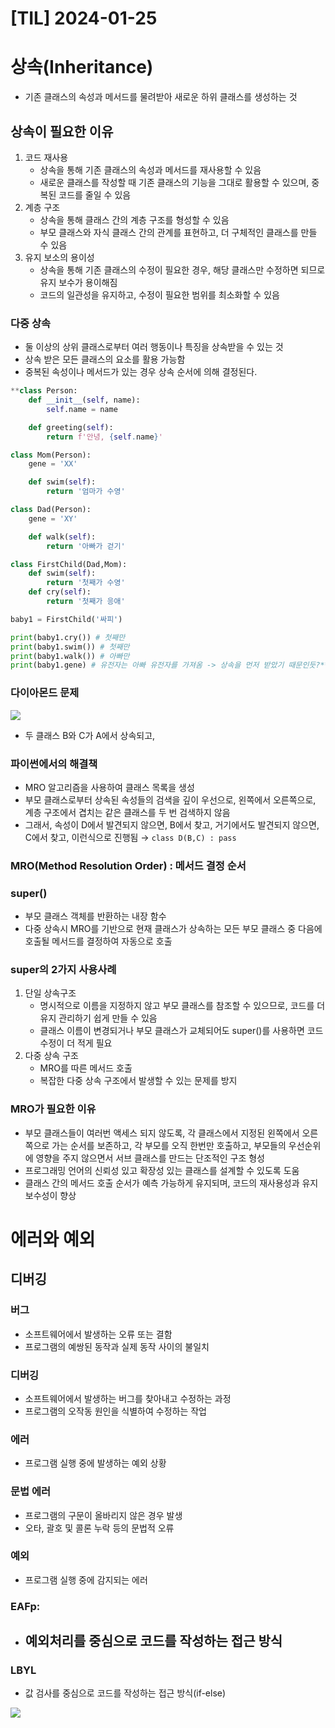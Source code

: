 

# [TIL] 2024-01-25

# 상속(Inheritance)

- 기존 클래스의 속성과 메서드를 물려받아 새로운 하위 클래스를 생성하는 것

## 상속이 필요한 이유

1. 코드 재사용
   - 상속을 통해 기존 클래스의 속성과 메서드를 재사용할 수 있음
   - 새로운 클래스를 작성할 때 기존 클래스의 기능을 그대로 활용할 수 있으며, 중복된 코드를 줄일 수 있음
2. 계층 구조
   - 상속을 통해 클래스 간의 계층 구조를 형성할 수 있음
   - 부모 클래스와 자식 클래스 간의 관계를 표현하고, 더 구체적인 클래스를 만들 수 있음
3. 유지 보소의 용이성
   - 상속을 통해 기존 클래스의 수정이 필요한 경우, 해당 클래스만 수정하면 되므로 유지 보수가 용이해짐
   - 코드의 일관성을 유지하고, 수정이 필요한 범위를 최소화할 수 있음

### 다중 상속

- 둘 이상의 상위 클래스로부터 여러 행동이나 특징을 상속받을 수 있는 것
- 상속 받은 모든 클래스의 요소를 활용 가능함
- 중복된 속성이나 메서드가 있는 경우 상속 순서에 의해 결정된다.

```python
**class Person:
    def __init__(self, name):
        self.name = name

    def greeting(self):
        return f'안녕, {self.name}'

class Mom(Person):
    gene = 'XX'

    def swim(self):
        return '엄마가 수영'

class Dad(Person):
    gene = 'XY'

    def walk(self):
        return '아빠가 걷기'

class FirstChild(Dad,Mom):
    def swim(self):
        return '첫째가 수영'
    def cry(self):
        return '첫째가 응애'

baby1 = FirstChild('싸피')

print(baby1.cry()) # 첫째만
print(baby1.swim()) # 첫째만
print(baby1.walk()) # 아빠만
print(baby1.gene) # 유전자는 아빠 유전자를 가져옴 -> 상속을 먼저 받았기 때문인듯?**
```

### 다이아몬드 문제

![](C:\Users\SSAFY\AppData\Roaming\marktext\images\2024-01-25-09-41-49-image.png)

- 두 클래스 B와 C가 A에서 상속되고,

### 파이썬에서의 해결책

- MRO 알고리즘을 사용하여 클래스 목록을 생성
- 부모 클래스로부터 상속된 속성들의 검색을 깊이 우선으로, 왼쪽에서 오른쪽으로, 계층 구조에서 겹치는 같은 클래스를 두 번 검색하지 않음
- 그래서, 속성이 D에서 발견되지 않으면, B에서 찾고, 거기에서도 발견되지 않으면, C에서 찾고, 이런식으로 진행됨 → `class D(B,C) : pass`

### MRO(Method Resolution Order) : 메서드 결정 순서

### super()

- 부모 클래스 객체를 반환하는 내장 함수
- 다중 상속시 MRO를 기반으로 현재 클래스가 상속하는 모든 부모 클래스 중 다음에 호출될 메서드를 결정하여 자동으로 호출

### super의 2가지 사용사례

1. 단일 상속구조
   - 명시적으로 이름을 지정하지 않고 부모 클래스를 참조할 수 있으므로, 코드를 더 유지 관리하기 쉽게 만들 수 있음
   - 클래스 이름이 변경되거나 부모 클래스가 교체되어도 super()를 사용하면 코드 수정이 더 적게 필요
2. 다중 상속 구조
   - MRO를 따른 메서드 호출
   - 복잡한 다중 상속 구조에서 발생할 수 있는 문제를 방지

### MRO가 필요한 이유

- 부모 클래스들이 여러번 액세스 되지 않도록, 각 클래스에서 지정된 왼쪽에서 오른쪽으로 가는 순서를 보존하고, 각 부모를 오직 한번만 호출하고, 부모들의 우선순위에 영향을 주지 않으면서 서브 클래스를 만드는 단조적인 구조 형성
- 프로그래밍 언어의 신뢰성 있고 확장성 있는 클래스를 설계할 수 있도록 도움
- 클래스 간의 메서드 호출 순서가 예측 가능하게 유지되며, 코드의 재사용성과 유지보수성이 향상

# 에러와 예외

## 디버깅

### 버그

- 소프트웨어에서 발생하는 오류 또는 결함
- 프로그램의 예쌍된 동작과 실제 동작 사이의 불일치

### 디버깅

- 소프트웨어에서 발생하는 버그를 찾아내고 수정하는 과정
- 프로그램의 오작동 원인을 식별하여 수정하는 작업

### 에러

- 프로그램 실행 중에 발생하는 예외 상황

### 문법 에러

- 프로그램의 구문이 올바리지 않은 경우 발생
- 오타, 괄호 및 콜론 누락 등의 문법적 오류

### 예외

- 프로그램 실행 중에 감지되는 에러

### EAFp:

- ## 예외처리를 중심으로 코드를 작성하는 접근 방식

### LBYL

- 값 검사를 중심으로 코드를 작성하는 접근 방식(if-else)

![](C:\Users\SSAFY\AppData\Roaming\marktext\images\2024-01-25-12-46-01-image.png)
